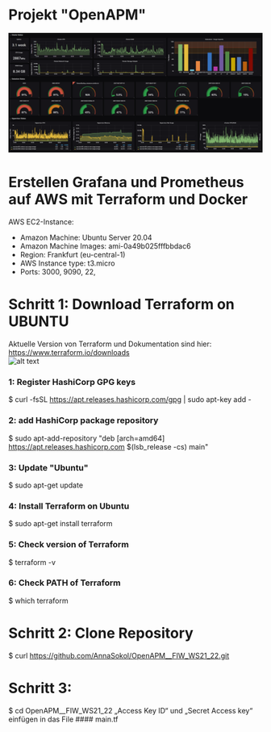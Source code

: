 # Projekt "OpenAPM"
![alt text](/grafana_bild.jpeg)

# Erstellen Grafana und Prometheus auf AWS mit Terraform und Docker 

AWS EC2-Instance:
- Amazon Machine: Ubuntu Server 20.04 
- Amazon Machine Images: ami-0a49b025fffbbdac6
- Region: Frankfurt (eu-central-1) 
- AWS Instance type: t3.micro
- Ports: 3000, 9090, 22, 

# Schritt 1: Download Terraform on UBUNTU
Aktuelle Version von Terraform und Dokumentation sind hier: https://www.terraform.io/downloads </br>
![alt text](/ter_bild.jpeg) </br>


### 1: Register HashiCorp GPG keys </br>
$ curl -fsSL https://apt.releases.hashicorp.com/gpg | sudo apt-key add - </br>

### 2: add HashiCorp package repository </br>
$ sudo apt-add-repository "deb [arch=amd64] https://apt.releases.hashicorp.com $(lsb_release -cs) main" </br>

### 3: Update "Ubuntu" </br>
$ sudo apt-get update </br>

### 4: Install Terraform on Ubuntu </br> 
$ sudo apt-get install terraform </br>

### 5: Check version of Terraform </br>
$ terraform -v </br>

### 6: Check PATH of Terraform </br>
$ which terraform </br>

# Schritt 2: Clone Repository </br>
$ curl https://github.com/AnnaSokol/OpenAPM__FIW_WS21_22.git </br>

# Schritt 3: 
$ cd OpenAPM__FIW_WS21_22
„Access Key ID“ und „Secret Access key“ einfügen in das File #### main.tf 

